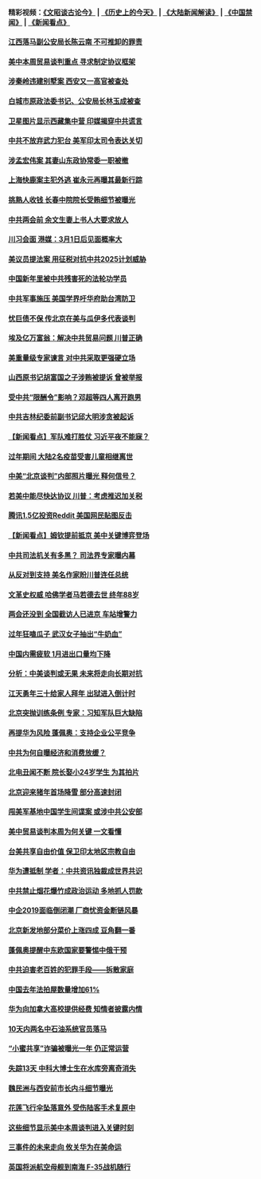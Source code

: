 #### 精彩视频：[《文昭谈古论今》](http://45.76.195.252/wenzhao) | [《历史上的今天》](http://45.76.195.252/today-in-history) | [《大陆新闻解读》](http://45.76.195.252/ntdtv-comedy) | [《中国禁闻》](http://45.76.195.252/ntdtv-news) | [《新闻看点》](http://45.76.195.252/news-insight) 


#### [江西落马副公安局长陈云南 不可推卸的罪责](../pages/nsc413/n11039867.md?t=02131355) 

#### [美中本周贸易谈判重点 寻求制定协议框架](../pages/nsc413/n11041912.md?t=02131355) 

#### [涉秦岭违建别墅案 西安又一高官被查处](../pages/nsc413/n11041798.md?t=02131355) 

#### [白城市原政法委书记、公安局长林玉成被查](../pages/nsc413/n11041434.md?t=02131355) 

#### [卫星图片显示西藏集中营 印媒揭穿中共谎言](../pages/nsc413/n11041664.md?t=02131355) 

#### [中共不放弃武力犯台 美军印太司令表达关切](../pages/nsc413/n11041624.md?t=02131355) 

#### [涉孟宏伟案 其妻山东政协常委一职被撤](../pages/nsc413/n11041333.md?t=02131355) 

#### [上海快鹿案主犯外逃 崔永元再曝其最新行踪](../pages/nsc413/n11041264.md?t=02131355) 

#### [挑熟人收钱 长春中院院长受贿细节被曝光](../pages/nsc413/n11041064.md?t=02131355) 

#### [中共两会前 余文生妻上书人大要求放人](../pages/nsc413/n11041118.md?t=02131355) 

#### [川习会面 港媒：3月1日后见面概率大](../pages/nsc413/n11041084.md?t=02131355) 

#### [美议员提法案 用征税对抗中共2025计划威胁](../pages/nsc413/n11040820.md?t=02131355) 

#### [中国新年里被中共残害死的法轮功学员](../pages/nsc413/n11034530.md?t=02131355) 

#### [中共军事施压 美国学界吁华府助台湾防卫](../pages/nsc413/n11040965.md?t=02131355) 

#### [忧巨债不保 传北京在美与瓜伊多代表谈判](../pages/nsc413/n11040772.md?t=02131355) 

#### [埃及亿万富翁：解决中共贸易问题 川普正确](../pages/nsc413/n11040351.md?t=02131355) 

#### [美重量级专家谏言 对中共采取更强硬立场](../pages/nsc413/n11040358.md?t=02131355) 

#### [山西原书记胡富国之子涉贿被提诉 曾被举报](../pages/nsc413/n11040573.md?t=02131355) 

#### [受中共“限酬令”影响？邓超等四人离开跑男](../pages/nsc413/n11040088.md?t=02131355) 

#### [中共吉林纪委前副书记邱大明涉贪被起诉](../pages/nsc413/n11039395.md?t=02131355) 

#### [【新闻看点】军队难打胜仗 习近平夜不能寐？](../pages/nsc413/n11040365.md?t=02131355) 

#### [过年期间 大陆2名疫苗受害儿童相继离世](../pages/nsc413/n11040211.md?t=02131355) 

#### [中美“北京谈判”内部照片曝光 释何信号？](../pages/nsc413/n11040032.md?t=02131355) 

#### [若美中能尽快达协议 川普：考虑推迟加关税](../pages/nsc413/n11040298.md?t=02131355) 

#### [腾讯1.5亿投资Reddit 美国网民贴图反击](../pages/nsc413/n11040511.md?t=02131355) 

#### [【新闻看点】姆钦提前抵京 美中关键博弈登场](../pages/nsc413/n11040007.md?t=02131355) 

#### [中共司法机关有多黑？ 司法界专家曝内幕](../pages/nsc413/n11040401.md?t=02131355) 

#### [从反对到支持 美名作家盼川普连任总统](../pages/nsc413/n11040403.md?t=02131355) 

#### [文革史权威 哈佛学者马若德去世 终年88岁](../pages/nsc413/n11040150.md?t=02131355) 

#### [两会还没到 全国截访人已进京 车站增警力](../pages/nsc413/n11040311.md?t=02131355) 

#### [过年狂嗑瓜子 武汉女子抽出“牛奶血”](../pages/nsc413/n11040227.md?t=02131355) 

#### [中国内需疲软 1月进出口量均下降](../pages/nsc413/n11040021.md?t=02131355) 

#### [分析：中美谈判或无果 未来将走向长期对抗](../pages/nsc413/n11040160.md?t=02131355) 

#### [江天勇年三十给家人拜年 出狱进入倒计时](../pages/nsc413/n11039673.md?t=02131355) 

#### [北京突抛训练条例 专家：习知军队巨大缺陷](../pages/nsc413/n11040148.md?t=02131355) 

#### [再提华为风险 蓬佩奥：支持企业公平竞争](../pages/nsc413/n11040198.md?t=02131355) 

#### [中共为何自曝经济和消费放缓？](../pages/nsc413/n11039950.md?t=02131355) 

#### [北电丑闻不断 院长娶小24岁学生 为其拍片](../pages/nsc413/n11040041.md?t=02131355) 

#### [北京迎来猪年首场降雪 部分高速封闭](../pages/nsc413/n11040077.md?t=02131355) 

#### [闯美军基地中国学生间谍案 或涉中共公安部](../pages/nsc413/n11040083.md?t=02131355) 

#### [美中贸易谈判本周为何关键 一文看懂](../pages/nsc413/n11040025.md?t=02131355) 

#### [台美共享自由价值 保卫印太地区宗教自由](../pages/nsc413/n11039742.md?t=02131355) 

#### [华为遭抵制 学者：中共资讯独裁成世界共识](../pages/nsc413/n11036950.md?t=02131355) 

#### [中共禁止烟花爆竹成政治运动 多地抓人罚款](../pages/nsc413/n11039701.md?t=02131355) 

#### [中企2019面临倒闭潮 厂商忧资金断链风暴](../pages/nsc413/n11038847.md?t=02131355) 

#### [北京新发地部分菜价上涨四成 豆角翻一番](../pages/nsc413/n11039338.md?t=02131355) 

#### [蓬佩奥提醒中东欧国家要警惕中俄干预](../pages/nsc413/n11039745.md?t=02131355) 

#### [中共迫害老百姓的犯罪手段——拆散家庭](../pages/nsc413/n11037647.md?t=02131355) 


#### [中国去年法拍屋数量增加61%](../pages/nsc413/n11039188.md?t=02131355) 

#### [华为向加拿大高校提供经费 知情者披露内情](../pages/nsc413/n11039329.md?t=02131355) 

#### [10天内两名中石油系统官员落马](../pages/nsc413/n11039418.md?t=02131355) 

#### [“小蜜共享”诈骗被曝光一年 仍正常运营](../pages/nsc413/n11039249.md?t=02131355) 

#### [失踪13天 中科大博士生在水库旁离奇消失](../pages/nsc413/n11039093.md?t=02131355) 

#### [魏民洲与西安前市长内斗细节曝光](../pages/nsc413/n11039060.md?t=02131355) 

#### [花莲飞行伞坠落意外 受伤陆客手术复原中](../pages/nsc413/n11039238.md?t=02131355) 

#### [这些细节显示美中本周谈判进入关键时刻](../pages/nsc413/n11038794.md?t=02131355) 

#### [三事件的未来走向 攸关华为在美命运](../pages/nsc413/n11038473.md?t=02131355) 

#### [英国将派航空母舰到南海 F-35战机随行](../pages/nsc413/n11039035.md?t=02131355) 

